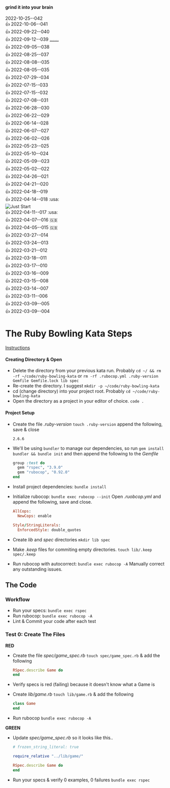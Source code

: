 #### grind it into your brain
2022-10-25--042  
:+1: 2022-10-06--041   
:+1: 2022-09-22--040  
:+1: 2022-09-12--039  [.......](https://gist.github.com/0mj/663e782ce5d55d48bbfc63dc9c28e3f5)  
:+1: 2022-09-05--038  
:+1: 2022-08-25--037  
:+1: 2022-08-08--035  
:+1: 2022-08-05--035  
:+1: 2022-07-29--034  
:+1: 2022-07-15--033  
:+1: 2022-07-15--032  
:+1: 2022-07-08--031  
:+1: 2022-06-28--030  
:+1: 2022-06-22--029  
:+1: 2022-06-14--028  
:+1: 2022-06-07--027  
:+1: 2022-06-02--026  
:+1: 2022-05-23--025  
:+1: 2022-05-10--024  
:+1: 2022-05-09--023  
:+1: 2022-05-02--022  
:+1: 2022-04-26--021  
:+1: 2022-04-21--020  
:+1: 2022-04-18--019  
:+1: 2022-04-14--018 :usa:  
![Just Start](https://media.giphy.com/media/wi8Ez1mwRcKGI/giphy.gif "DO IT")  
:+1: 2022-04-11--017 :usa:  
:+1: 2022-04-07--016 :uk:   
:+1: 2022-04-05--015 :uk:   
:+1: 2022-03-27--014  
:+1: 2022-03-24--013  
:+1: 2022-03-21--012  
:+1: 2022-03-18--011  
:+1: 2022-03-17--010  
:+1: 2022-03-16--009  
:+1: 2022-03-15--008  
:+1: 2022-03-14--007  
:+1: 2022-03-11--006  
:+1: 2022-03-09--005  
:+1: 2022-03-09--004  


# The Ruby Bowling Kata Steps

[Instructions](https://gist.github.com/theotherzach/1ddc1f348d1c711ea0e8da67efa82cf4)  

#### Creating Directory & Open

+ Delete the directory from your previous kata run. Probably `cd ~/ && rm -rf ~/code/ruby-bowling-kata` or `rm -rf .rubocop.yml .ruby-version Gemfile Gemfile.lock lib spec`       
+ Re-create the directory. I suggest `mkdir -p ~/code/ruby-bowling-kata`
+ cd (change directory) into your project root. Probably `cd ~/code/ruby-bowling-kata`
+ Open the directory as a project in your editor of choice. `code .`

  

#### Project Setup
+ Create the file *.ruby-version* `touch .ruby-version` append the following, save & close
  ```
  2.6.6
  ```  


+ We'll be using `bundler` to manage our dependencies, so run `gem install bundler && bundle init` and then append the following to the *Gemfile*
  ```ruby
  group :test do
    gem "rspec", "3.9.0"
    gem "rubocop", "0.92.0"
  end
  ```
+ Install project dependencies:  `bundle install`  
+ Initialize rubocop: `bundle exec rubocop --init` Open *.ruobcop.yml* and append the following, save and close.
  ```ruby
  AllCops:
    NewCops: enable

  Style/StringLiterals:
    EnforcedStyle: double_quotes
  ```

+ Create *lib* and *spec* directories `mkdir lib spec`  
+ Make *.keep* files for commiting empty directories. `touch lib/.keep spec/.keep`  
+ Run rubocop with autocorrect: `bundle exec rubocop -A` Manually correct any outstanding issues.  
  
## The Code

### Workflow
+ Run your specs: `bundle exec rspec`
+ Run rubocop: `bundle exec rubocop -A`
+ Lint & Commit your code after each test

### Test 0: Create The Files
**RED**

+ Create the file *spec/game_spec.rb* `touch spec/game_spec.rb` & add the following
  ```ruby
  RSpec.describe Game do
  end
  ```

+ Verify specs is red (failing) because it doesn't know what a Game is
+ Create *lib/game.rb* `touch lib/game.rb` & add the following
  ```ruby
  class Game
  end
  ```
+ Run rubocop `bundle exec rubocop -A`  

**GREEN**
+ Update *spec/game_spec.rb* so it looks like this..
  ```ruby
  # frozen_string_literal: true

  require_relative "../lib/game/"

  RSpec.describe Game do
  end
  ```
+ Run your specs & verify 0 examples, 0 failures `bundle exec rspec`  